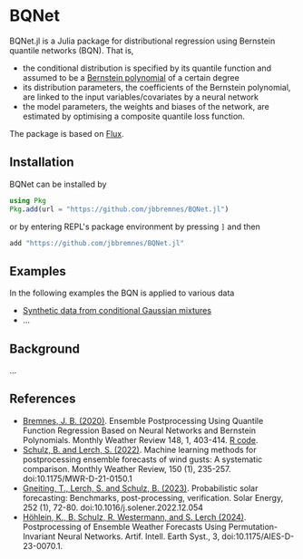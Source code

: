 #  BQNet 
BQNet.jl is a Julia package for distributional regression using Bernstein quantile networks (BQN). That is,
* the conditional distribution is specified by its quantile function and assumed to be a [Bernstein polynomial](https://en.wikipedia.org/wiki/Bernstein_polynomial) of a certain degree
* its distribution parameters, the coefficients of the Bernstein polynomial, are linked to the input variables/covariates by a neural network
* the model parameters, the weights and biases of the network, are estimated by optimising a composite quantile loss function.

The package is based on [Flux](https://fluxml.ai/).


##  Installation
BQNet can be installed by
```julia
using Pkg
Pkg.add(url = "https://github.com/jbbremnes/BQNet.jl")
```
or by entering REPL's package environment by pressing `]` and then
```julia
add "https://github.com/jbbremnes/BQNet.jl"
```

##  Examples
In the following examples the BQN is applied to various data
* [Synthetic data from conditional Gaussian mixtures](https://github.com/jbbremnes/BQNet.jl/blob/main/src/examples/mixture_normal.md)
* ...

##  Background
... 


##  References
* [Bremnes, J. B. (2020)](https://doi.org/10.1175/MWR-D-19-0227.1). Ensemble Postprocessing Using Quantile Function Regression Based on Neural Networks and Bernstein Polynomials. Monthly Weather Review 148, 1, 403-414. [R code](https://github.com/jbbremnes/bqn_mwr).
* [Schulz, B. and Lerch, S. (2022)](https://doi.org/10.1175/MWR-D-21-0150.1). Machine learning methods for postprocessing ensemble forecasts of wind gusts: A systematic comparison. Monthly Weather Review, 150 (1), 235-257. doi:10.1175/MWR-D-21-0150.1
* [Gneiting, T., Lerch, S. and Schulz, B. (2023)](https://doi.org/10.1016/j.solener.2022.12.054). Probabilistic solar forecasting: Benchmarks, post-processing, verification. Solar Energy, 252 (1), 72-80. doi:10.1016/j.solener.2022.12.054
* [Höhlein, K., B. Schulz, R. Westermann, and S. Lerch (2024)](https://doi.org/10.1175/AIES-D-23-0070.1). Postprocessing of Ensemble Weather Forecasts Using Permutation-Invariant Neural Networks. Artif. Intell. Earth Syst., 3, doi:10.1175/AIES-D-23-0070.1.

